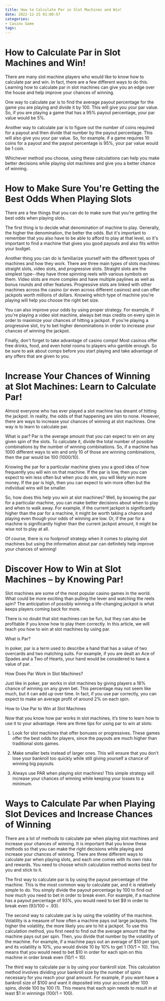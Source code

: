 ```yaml
---
title: How to Calculate Par in Slot Machines and Win!
date: 2022-12-25 01:00:57
categories:
- Casino Game
tags:
---
```



#  How to Calculate Par in Slot Machines and Win!

There are many slot machine players who would like to know how to calculate par and win. In fact, there are a few different ways to do this. Learning how to calculate par in slot machines can give you an edge over the house and help improve your chances of winning.

One way to calculate par is to find the average payout percentage for the game you are playing and divide it by 100. This will give you your par value. So, if you are playing a game that has a 95% payout percentage, your par value would be 5%.

Another way to calculate par is to figure out the number of coins required for a payout and then divide that number by the payout percentage. This will also give you your par value. So, for example, if a game requires 10 coins for a payout and the payout percentage is 95%, your par value would be 1 coin.

 Whichever method you choose, using these calculations can help you make better decisions while playing slot machines and give you a better chance of winning.

#  How to Make Sure You're Getting the Best Odds When Playing Slots 

There are a few things that you can do to make sure that you're getting the best odds when playing slots. 

The first thing is to decide what denomination of machine to play. Generally, the higher the denomination, the better the odds. But it's important to remember that you also have to be able to afford to play at that level, so it's important to find a machine that gives you good payouts and also fits within your budget.

Another thing you can do is familiarize yourself with the different types of machines and how they work. There are three main types of slots machines: straight slots, video slots, and progressive slots. Straight slots are the simplest type--they have three spinning reels with various symbols on them. Video slots are more complex and have multiple paylines as well as bonus rounds and other features. Progressive slots are linked with other machines across the casino (or even across different casinos) and can offer jackpots worth millions of dollars. Knowing which type of machine you're playing will help you choose the right bet size.

You can also improve your odds by using proper strategy. For example, if you're playing a video slot machine, always bet max credits on every spin in order to maximize your chances of hitting a jackpot. If you're playing a progressive slot, try to bet higher denominations in order to increase your chances of winning the jackpot.

Finally, don't forget to take advantage of casino comps! Most casinos offer free drinks, food, and even hotel rooms to players who gamble enough. So be sure to ask about comps before you start playing and take advantage of any offers that are given to you.

#  Increase Your Chances of Winning at Slot Machines: Learn to Calculate Par! 

Almost everyone who has ever played a slot machine has dreamt of hitting the jackpot. In reality, the odds of that happening are slim to none. However, there are ways to increase your chances of winning at slot machines. One way is to learn to calculate par.

What is par? Par is the average amount that you can expect to win on any given spin of the slots. To calculate it, divide the total number of possible combinations by the number of winning combinations. So, if a machine has 1000 different ways to win and only 10 of those are winning combinations, then the par would be 100 (1000/10).

Knowing the par for a particular machine gives you a good idea of how frequently you will win on that machine. If the par is low, then you can expect to win less often but when you do win, you will likely win more money. If the par is high, then you can expect to win more often but the individual wins will be smaller.

So, how does this help you win at slot machines? Well, by knowing the par for a particular machine, you can make better decisions about when to play and when to walk away. For example, if the current jackpot is significantly higher than the par for a machine, it might be worth taking a chance and playing even though your odds of winning are low. Or, if the par for a machine is significantly higher than the current jackpot amount, it might be wise not to play at all.

Of course, there is no foolproof strategy when it comes to playing slot machines but using the information about par can definitely help improve your chances of winning!

#  Discover How to Win at Slot Machines – by Knowing Par! 

Slot machines are some of the most popular casino games in the world. What could be more exciting than pulling the lever and watching the reels spin? The anticipation of possibly winning a life-changing jackpot is what keeps players coming back for more.

There is no doubt that slot machines can be fun, but they can also be profitable if you know how to play them correctly. In this article, we will teach you how to win at slot machines by using par.

What is Par?

In poker, par is a term used to describe a hand that has a value of two overcards and two matching suits. For example, if you are dealt an Ace of Spades and a Two of Hearts, your hand would be considered to have a value of par.

How Does Par Work in Slot Machines?

Just like in poker, par works in slot machines by giving players a 18% chance of winning on any given bet. This percentage may not seem like much, but it can add up over time. In fact, if you use par correctly, you can expect to make an average profit of around 2% on each spin.

How to Use Par to Win at Slot Machines

Now that you know how par works in slot machines, it’s time to learn how to use it to your advantage. Here are three tips for using par to win at slots:

1) Look for slot machines that offer bonuses or progressives. These games offer the best odds for players, since the payouts are much higher than traditional slots games.

2) Make smaller bets instead of larger ones. This will ensure that you don’t lose your bankroll too quickly while still giving yourself a chance of winning big payouts.

3) Always use PAR when playing slot machines! This simple strategy will increase your chances of winning while keeping your losses to a minimum.

#  Ways to Calculate Par when Playing Slot Devices and Increase Chances of Winning

There are a lot of methods to calculate par when playing slot machines and increase your chances of winning. It is important that you know these methods so that you can make the right decisions while playing and increase your chances of winning. There are three different ways to calculate par when playing slots, and each one comes with its own risks and rewards. You need to choose which calculation method works best for you and stick to it.

The first way to calculate par is by using the payout percentage of the machine. This is the most common way to calculate par, and it is relatively simple to do. You simply divide the payout percentage by 100 to find out how much you need to bet in order to break even. For example, if a machine has a payout percentage of 93%, you would need to bet $9 in order to break even (93/100 = .93).

The second way to calculate par is by using the volatility of the machine. Volatility is a measure of how often a machine pays out large jackpots. The higher the volatility, the more likely you are to hit a jackpot. To use this calculation method, you first need to find out the average amount that the machine pays out per spin. Then, you divide that number by the volatility of the machine. For example, if a machine pays out an average of $10 per spin, and its volatility is 10%, you would divide 10 by 10% to get 1 (10/1 = 10). This means that you would need to bet $10 in order for each spin on this machine in order break even (10/1 = 10).

The third way to calculate par is by using your bankroll size. This calculation method involves dividing your bankroll size by the number of spins necessary for you reach your goal amount. For example, if you want have a bankroll size of $100 and want it deposited into your account after 100 spins, divide 100 by 100 (1). This means that each spin needs to result in at least $1 in winnings (100/1 = 100).